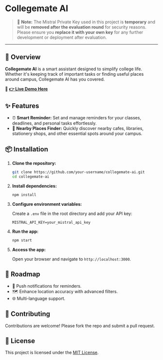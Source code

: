 # Collegemate AI

> 🚨 **Note:** The Mistral Private Key used in this project is **temporary** and will be **removed after the evaluation round** for security reasons. Please ensure you **replace it with your own key** for any further development or deployment after evaluation.

---

## 🚀 Overview

**Collegemate AI** is a smart assistant designed to simplify college life. Whether it's keeping track of important tasks or finding useful places around campus, Collegemate AI has you covered.

🎯 **[👉 Live Demo Here](https://hackindia-spark-8-2025-team-wizards.onrender.com)**

## ✨ Features

- ⏰ **Smart Reminder:** Set and manage reminders for your classes, deadlines, and personal tasks effortlessly.
- 📍 **Nearby Places Finder:** Quickly discover nearby cafes, libraries, stationery shops, and other essential spots around your campus.

## 📦 Installation

1. **Clone the repository:**

    ```bash
    git clone https://github.com/your-username/collegemate-ai.git
    cd collegemate-ai
    ```

2. **Install dependencies:**

    ```bash
    npm install
    ```

3. **Configure environment variables:**

    Create a `.env` file in the root directory and add your API key:

    ```
    MISTRAL_API_KEY=your_mistral_api_key
    ```

4. **Run the app:**

    ```bash
    npm start
    ```

5. **Access the app:**

    Open your browser and navigate to `http://localhost:3000`.

## 🚧 Roadmap

- 🔔 Push notifications for reminders.
- 🗺️ Enhance location accuracy with advanced filters.
- 🌐 Multi-language support.

## 🤝 Contributing

Contributions are welcome! Please fork the repo and submit a pull request.

## 📄 License

This project is licensed under the [MIT License](LICENSE).
